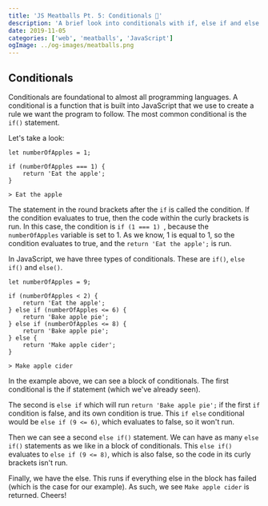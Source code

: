 ```yaml
---
title: 'JS Meatballs Pt. 5: Conditionals 🧐'
description: 'A brief look into conditionals with if, else if and else.'
date: 2019-11-05
categories: ['web', 'meatballs', 'JavaScript']
ogImage: ../og-images/meatballs.png
---
```


## Conditionals
Conditionals are foundational to almost all programming languages. A conditional is a function that is built into JavaScript that we use to create a rule we want the program to follow. The most common conditional is the `if()` statement.

Let's take a look:

	let numberOfApples = 1;
	
	if (numberOfApples === 1) {
		return 'Eat the apple';
	}
	
	> Eat the apple
	
The statement in the round brackets after the `if` is called the condition. If the condition evaluates to true, then the code within the curly brackets is run. In this case, the condition is `if (1 === 1) `, because the `numberOfApples` variable is set to 1. As we know, 1 is equal to 1, so the condition evaluates to true, and the `return 'Eat the apple';` is run. 

In JavaScript, we have three types of conditionals. These are `if()`, `else if()` and `else()`.

	let numberOfApples = 9;
	
	if (numberOfApples < 2) {
		return 'Eat the apple';
	} else if (numberOfApples <= 6) {
		return 'Bake apple pie';
	} else if (numberOfApples <= 8) {
		return 'Bake apple pie';
	} else {
		return 'Make apple cider';
	}
		
	> Make apple cider

In the example above, we can see a block of conditionals. The first conditional is the if statement (which we've already seen).

The second is `else if` which will run `return 'Bake apple pie';` if the first `if` condition is false, and its own condition is true. This `if else` conditional would be `else if (9 <= 6)`, which evaluates to false, so it won't run. 

Then we can see a second `else if()` statement. We can have as many `else if()` statements as we like in a block of conditionals. This `else if()` evaluates to `else if (9 <= 8)`, which is also false, so the code in its curly brackets isn't run.

Finally, we have the else. This runs if everything else in the block has failed (which is the case for our example). As such, we see `Make apple cider` is returned. Cheers!
